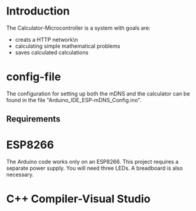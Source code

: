 # Introduction
The Calculator-Microcontroller is a system with goals are:

  - creats a HTTP network\n
  - calculating simple mathematical problems
  - saves calculated calculations
# config-file 
The configuration for setting up both the mDNS and the calculator can be found in the file "Arduino_IDE_ESP-mDNS_Config.ino".
## Requirements 
# ESP8266
  The Arduino code works only on an ESP8266.
  This project requires a separate power supply.
  You will need three LEDs.
  A breadboard is also necessary.
# C++ Compiler-Visual Studio
